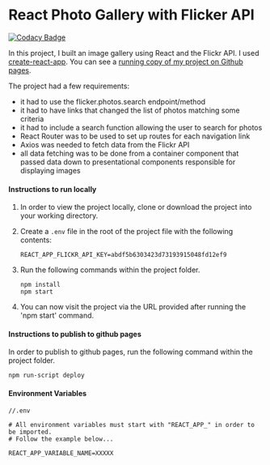 
# React Photo Gallery with Flicker API
[![Codacy Badge](https://api.codacy.com/project/badge/Grade/630d8b9691f349d5bd6f37c534a23498)](https://www.codacy.com/app/anthony0030/techdegree-project-11?utm_source=github.com&amp;utm_medium=referral&amp;utm_content=anthony0030/techdegree-project-11&amp;utm_campaign=Badge_Grade)

In this project, I built an image gallery using React and the Flickr API. I used [create-react-app](https://github.com/facebook/create-react-app). You can see a [running copy of my project on Github pages](https://anthony0030.github.io/techdegree-project-11).

The project had a few requirements:

*	it had to use the flicker.photos.search endpoint/method
*  it had to have links that changed the list of photos matching some criteria
*  it had to include a search function allowing the user to search for photos
*  React Router was to be used to set up routes for each navigation link
*  Axios was needed to fetch data from the Flickr API
*  all data fetching was to be done from a container component that passed data down to presentational components responsible for displaying images

#### Instructions to run locally

1. In  order to view the project locally, clone or download the project into your working directory.
2. Create a ```.env``` file in the root of the project file with the following contents:
	```
	REACT_APP_FLICKR_API_KEY=abdf5b6303423d73193915048fd12ef9
	```
3. Run the following commands within the project folder.

	```
	npm install
	npm start
	```
	 
4. You can now visit the project via the URL provided after running the 'npm start' command.


#### Instructions to publish to github pages

In order to publish to github pages, run the following command within the project folder.

```
npm run-script deploy
```


#### Environment Variables

```
//.env

# All environment variables must start with "REACT_APP_" in order to be imported.
# Follow the example below...

REACT_APP_VARIABLE_NAME=XXXXX

```


